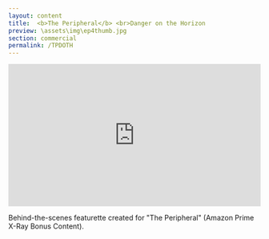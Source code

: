 ```yaml
---
layout: content
title:  <b>The Peripheral</b> <br>Danger on the Horizon
preview: \assets\img\ep4thumb.jpg
section: commercial
permalink: /TPDOTH
---
```



<div style="padding:56.25% 0 0 0;position:relative;"><iframe src="https://player.vimeo.com/video/794316031?h=b098ea64b1&amp;badge=0&amp;autopause=0&amp;player_id=0&amp;app_id=58479" frameborder="0" allow="autoplay; fullscreen; picture-in-picture" allowfullscreen style="position:absolute;top:0;left:0;width:100%;height:100%;" title="The Peripheral - Danger on the Horizon | Amazon Prime Video"></iframe></div><script src="https://player.vimeo.com/api/player.js"></script>

Behind-the-scenes featurette created for "The Peripheral" (Amazon Prime X-Ray Bonus Content).